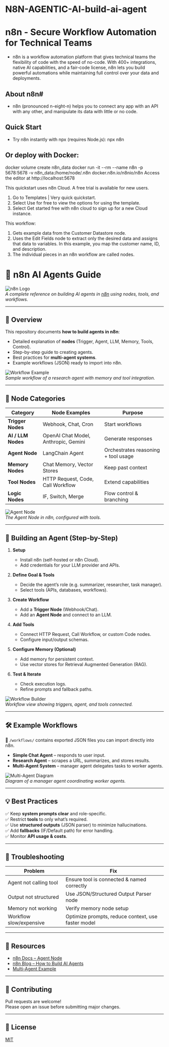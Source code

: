 # N8N-AGENTIC-AI-build-ai-agent

# n8n - Secure Workflow Automation for Technical Teams
- n8n is a workflow automation platform that gives technical teams the flexibility of code with the speed of no-code. With 400+ integrations, native AI capabilities, and a fair-code license, n8n lets you build powerful automations while maintaining full control over your data and deployments.

## About n8n#
- n8n (pronounced n-eight-n) helps you to connect any app with an API with any other, and manipulate its data with little or no code.

## Quick Start
- Try n8n instantly with npx (requires Node.js):
  npx n8n

## Or deploy with Docker:
docker volume create n8n_data
docker run -it --rm --name n8n -p 5678:5678 -v n8n_data:/home/node/.n8n docker.n8n.io/n8nio/n8n
Access the editor at http://localhost:5678

This quickstart uses n8n Cloud. A free trial is available for new users.
1. Go to Templates | Very quick quickstart.
2. Select Use for free to view the options for using the template.
3. Select Get started free with n8n cloud to sign up for a new Cloud instance.

 This workflow:
1. Gets example data from the Customer Datastore node.
2. Uses the Edit Fields node to extract only the desired data and assigns that data to variables. In this example, you map the customer name, ID, and description.
3. The individual pieces in an n8n workflow are called nodes.

# 🤖 n8n AI Agents Guide

![n8n Logo](docs/images/n8n-logo.png)  
*A complete reference on building AI agents in [n8n](https://n8n.io) using nodes, tools, and workflows.*

---

## 📌 Overview

This repository documents **how to build agents in n8n**:  
- Detailed explanation of **nodes** (Trigger, Agent, LLM, Memory, Tools, Control).  
- Step-by-step guide to creating agents.  
- Best practices for **multi-agent systems**.  
- Example workflows (JSON) ready to import into n8n.  

![Workflow Example](docs/images/example-agent-workflow.png)  
*Sample workflow of a research agent with memory and tool integration.*

---

## 🧩 Node Categories

| Category | Node Examples | Purpose |
|----------|---------------|---------|
| **Trigger Nodes** | Webhook, Chat, Cron | Start workflows |
| **AI / LLM Nodes** | OpenAI Chat Model, Anthropic, Gemini | Generate responses |
| **Agent Node** | LangChain Agent | Orchestrates reasoning + tool usage |
| **Memory Nodes** | Chat Memory, Vector Stores | Keep past context |
| **Tool Nodes** | HTTP Request, Code, Call Workflow | Extend capabilities |
| **Logic Nodes** | IF, Switch, Merge | Flow control & branching |

![Agent Node](docs/images/agent-node.png)  
*The Agent Node in n8n, configured with tools.*

---

## 🚀 Building an Agent (Step-by-Step)

1. **Setup**  
   - Install n8n (self-hosted or n8n Cloud).  
   - Add credentials for your LLM provider and APIs.  

2. **Define Goal & Tools**  
   - Decide the agent’s role (e.g. summarizer, researcher, task manager).  
   - Select tools (APIs, databases, workflows).  

3. **Create Workflow**  
   - Add a **Trigger Node** (Webhook/Chat).  
   - Add an **Agent Node** and connect to an LLM.  

4. **Add Tools**  
   - Connect HTTP Request, Call Workflow, or custom Code nodes.  
   - Configure input/output schemas.  

5. **Configure Memory (Optional)**  
   - Add memory for persistent context.  
   - Use vector stores for Retrieval Augmented Generation (RAG).  

6. **Test & Iterate**  
   - Check execution logs.  
   - Refine prompts and fallback paths.  

![Workflow Builder](docs/images/workflow-builder.png)  
*Workflow view showing triggers, agent, and tools connected.*

---

## 🛠 Example Workflows

📂 `/workflows/` contains exported JSON files you can import directly into n8n.

- **Simple Chat Agent** – responds to user input.  
- **Research Agent** – scrapes a URL, summarizes, and stores results.  
- **Multi-Agent System** – manager agent delegates tasks to worker agents.  

![Multi-Agent Diagram](docs/images/multi-agent-diagram.png)  
*Diagram of a manager agent coordinating worker agents.*

---

## 💡 Best Practices

✅ Keep **system prompts clear** and role-specific.  
✅ Restrict **tools** to only what’s required.  
✅ Use **structured outputs** (JSON parser) to minimize hallucinations.  
✅ Add **fallbacks** (IF/Default path) for error handling.  
✅ Monitor **API usage & costs**.  

---

## 🐞 Troubleshooting

| Problem | Fix |
|---------|-----|
| Agent not calling tool | Ensure tool is connected & named correctly |
| Output not structured | Use JSON/Structured Output Parser node |
| Memory not working | Verify memory node setup |
| Workflow slow/expensive | Optimize prompts, reduce context, use faster model |

---

## 📖 Resources

- [n8n Docs – Agent Node](https://docs.n8n.io/integrations/builtin/cluster-nodes/root-nodes/n8n-nodes-langchain.agent/)  
- [n8n Blog – How to Build AI Agents](https://blog.n8n.io/how-to-build-ai-agent/)  
- [Multi-Agent Example](https://medium.com/mitb-for-all/building-your-first-multi-agent-system-with-n8n-0c959d7139a1)  

---

## 🤝 Contributing

Pull requests are welcome!  
Please open an issue before submitting major changes.  

---

## 📜 License

[MIT](LICENSE)  

